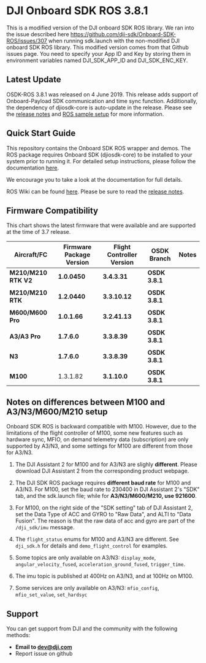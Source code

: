 # DJI Onboard SDK ROS 3.8.1

This is a modified version of the DJI onboard SDK ROS library. We ran into the issue described here https://github.com/dji-sdk/Onboard-SDK-ROS/issues/307 when running sdk.launch with the non-modified DJI onboard SDK ROS library. This modified version comes from that Github issues page. You need to specify your App ID and Key by storing them in environment variables named DJI_SDK_APP_ID and DJI_SDK_ENC_KEY.

## Latest Update

OSDK-ROS 3.8.1 was released on 4 June 2019. This release adds support of Onboard-Payload SDK communication and time sync function. Additionally, the dependency of djiosdk-core is auto-update in the release. Please see the [release notes](https://developer.dji.com/onboard-sdk/documentation/appendix/releaseNotes.html) and [ROS sample setup](https://developer.dji.com/onboard-sdk/documentation/development-workflow/sample-setup.html#ros-onboard-computer) for more information.

## Quick Start Guide 

This repository contains the Onboard SDK ROS wrapper and demos. The ROS package requires Onboard SDK (djiosdk-core) to be installed to your system prior to running it. For detailed setup instructions, please follow the documentation [here](https://developer.dji.com/onboard-sdk/documentation/development-workflow/sample-setup.html#ros-onboard-computer). 

We encourage you to take a look at the documentation for full details. 

ROS Wiki can be found [here](http://wiki.ros.org/dji_sdk). Please be sure to read the [release notes](https://developer.dji.com/onboard-sdk/documentation/appendix/releaseNotes.html).

## Firmware Compatibility

This chart shows the latest firmware that were available and are supported at the time of 3.7 release.

| Aircraft/FC           | Firmware Package Version | Flight Controller Version | OSDK Branch            | Notes                                                                 |
|-----------------------|--------------------------|---------------------------|------------------------|-----------------------------------------------------------------------|
| **M210/M210 RTK V2**  | **1.0.0450**             | **3.4.3.31**              | **OSDK 3.8.1**         |                                                                       |
|                       |                          |                           |                        |                                                                       |
| **M210/M210 RTK**     | **1.2.0440**             | **3.3.10.12**             | **OSDK 3.8.1**         |                                                                       |
|                       |                          |                           |                        |                                                                       |
| **M600/M600 Pro**     | **1.0.1.66**             | **3.2.41.13**             | **OSDK 3.8.1**         |                                                                       |
|                       |                          |                           |                        |                                                                       |
| **A3/A3 Pro**         | **1.7.6.0**              | **3.3.8.39**              | **OSDK 3.8.1**         |                                                                       |
|                       |                          |                           |                        |                                                                       |
| **N3**                | **1.7.6.0**              | **3.3.8.39**              | **OSDK 3.8.1**         |                                                                       |
|                       |                          |                           |                        |                                                                       |
| **M100**              | 1.3.1.82                 | **3.1.10.0**              | **OSDK 3.8.1**         |                                                                       |

## Notes on differences between M100 and A3/N3/M600/M210 setup

Onboard SDK ROS is backward compatible with M100. However, due to the limitations of the flight controller of M100, some new features such as hardware sync, MFIO, on demand telemetry data (subscription) are only supported by A3/N3, and some settings for M100 are different from those for A3/N3.

1. The DJI Assistant 2 for M100 and for A3/N3 are slighly **different**. Please download DJI Assistant 2 from the corresponding product webpage.

2. The DJI SDK ROS package requires **different baud rate** for M100 and A3/N3. For M100, set the baud rate to 230400 in DJI Assistant 2's "SDK" tab, and the sdk.launch file; while for **A3/N3/M600/M210, use 921600**.

3. For M100, on the right side of the "SDK setting" tab of DJI Assistant 2, set the Data Type of ACC and GYRO to "Raw Data", and ALTI to "Data Fusion". The reason is that the raw data of acc and gyro are part of the `/dji_sdk/imu` message.

4. The `flight_status` enums for M100 and A3/N3 are different. See `dji_sdk.h` for details and `demo_flight_control` for examples.

5. Some topics  are only available on A3/N3: `display_mode`, `angular_velocity_fused`, `acceleration_ground_fused`, `trigger_time`. 

6. The imu topic is published at 400Hz on A3/N3, and at 100Hz on M100.

7. Some services are only available on A3/N3: `mfio_config`, `mfio_set_value`, `set_hardsyc`

## Support

You can get support from DJI and the community with the following methods:

- **Email to dev@dji.com**
- Report issue on github



